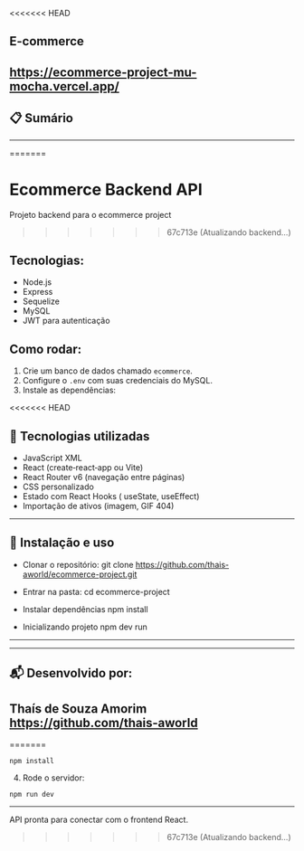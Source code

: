 <<<<<<< HEAD
## E-commerce 
https://ecommerce-project-mu-mocha.vercel.app/
----


## 📋 Sumário
----
=======
# Ecommerce Backend API

Projeto backend para o ecommerce project
>>>>>>> 67c713e (Atualizando backend...)

## Tecnologias:
- Node.js
- Express
- Sequelize
- MySQL
- JWT para autenticação

## Como rodar:

1. Crie um banco de dados chamado `ecommerce`.
2. Configure o `.env` com suas credenciais do MySQL.
3. Instale as dependências:

<<<<<<< HEAD
## 🚀 Tecnologias utilizadas

- JavaScript XML
- React (create‑react‑app ou Vite)
- React Router v6 (navegação entre páginas)
- CSS personalizado
- Estado com React Hooks ( useState, useEffect)
- Importação de ativos (imagem, GIF 404)
---- 

## 🚀 Instalação e uso

- Clonar o repositório:
git clone https://github.com/thais-aworld/ecommerce-project.git

- Entrar na pasta:
cd ecommerce-project
  
- Instalar dependências
npm install
  
- Inicializando projeto
npm dev run
----
----
## 📬 Desenvolvido por:

Thaís de Souza Amorim 
https://github.com/thais-aworld
----
=======
```
npm install
```

4. Rode o servidor:

```
npm run dev
```

---

API pronta para conectar com o frontend React.
>>>>>>> 67c713e (Atualizando backend...)
